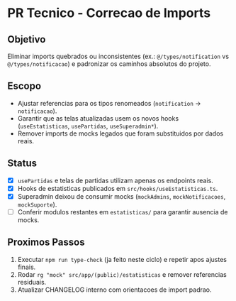 # PR Tecnico - Correcao de Imports

## Objetivo

Eliminar imports quebrados ou inconsistentes (ex.: `@/types/notification` vs `@/types/notificacao`) e padronizar os caminhos absolutos do projeto.

## Escopo

- Ajustar referencias para os tipos renomeados (`notification` -> `notificacao`).
- Garantir que as telas atualizadas usem os novos hooks (`useEstatisticas`, `usePartidas`, `useSuperadmin*`).
- Remover imports de mocks legados que foram substituidos por dados reais.

## Status

- [x] `usePartidas` e telas de partidas utilizam apenas os endpoints reais.
- [x] Hooks de estatisticas publicados em `src/hooks/useEstatisticas.ts`.
- [x] Superadmin deixou de consumir mocks (`mockAdmins`, `mockNotificacoes`, `mockSuporte`).
- [ ] Conferir modulos restantes em `estatisticas/` para garantir ausencia de mocks.

## Proximos Passos

1. Executar `npm run type-check` (ja feito neste ciclo) e repetir apos ajustes finais.
2. Rodar `rg "mock" src/app/(public)/estatisticas` e remover referencias residuais.
3. Atualizar CHANGELOG interno com orientacoes de import padrao.
